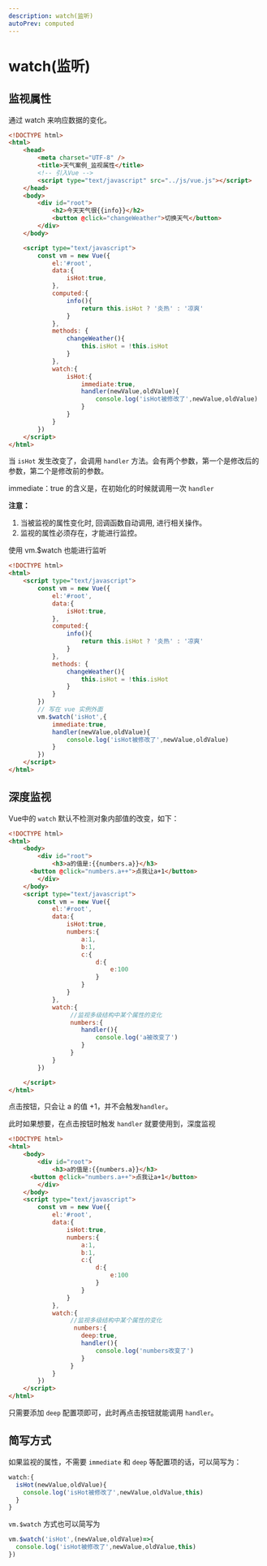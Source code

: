 ```yaml
---
description: watch(监听)
autoPrev: computed
---
```

# watch(监听)

## 监视属性
通过 watch 来响应数据的变化。
```html
<!DOCTYPE html>
<html>
	<head>
		<meta charset="UTF-8" />
		<title>天气案例_监视属性</title>
		<!-- 引入Vue -->
		<script type="text/javascript" src="../js/vue.js"></script>
	</head>
	<body>
		<div id="root">
			<h2>今天天气很{{info}}</h2>
			<button @click="changeWeather">切换天气</button>
		</div>
	</body>

	<script type="text/javascript">
		const vm = new Vue({
			el:'#root',
			data:{
				isHot:true,
			},
			computed:{
				info(){
					return this.isHot ? '炎热' : '凉爽'
				}
			},
			methods: {
				changeWeather(){
					this.isHot = !this.isHot
				}
			},
			watch:{
				isHot:{
					immediate:true, 
					handler(newValue,oldValue){
						console.log('isHot被修改了',newValue,oldValue)
					}
				}
			}
		})
	</script>
</html>
```
当 `isHot` 发生改变了，会调用 `handler` 方法。会有两个参数，第一个是修改后的参数，第二个是修改前的参数。

immediate：true 的含义是，在初始化的时候就调用一次 `handler`

**注意：**

1. 当被监视的属性变化时, 回调函数自动调用, 进行相关操作。
2. 监视的属性必须存在，才能进行监控。

使用 vm.$watch 也能进行监听

```html
<!DOCTYPE html>
<html>
	<script type="text/javascript">
		const vm = new Vue({
			el:'#root',
			data:{
				isHot:true,
			},
			computed:{
				info(){
					return this.isHot ? '炎热' : '凉爽'
				}
			},
			methods: {
				changeWeather(){
					this.isHot = !this.isHot
				}
			}
		})
		// 写在 vue 实例外面
		vm.$watch('isHot',{
			immediate:true,
			handler(newValue,oldValue){
				console.log('isHot被修改了',newValue,oldValue)
			}
		})
	</script>
</html>
```

## 深度监视
Vue中的 `watch` 默认不检测对象内部值的改变，如下：

```html
<!DOCTYPE html>
<html>
	<body>
		<div id="root">
			<h3>a的值是:{{numbers.a}}</h3>
      <button @click="numbers.a++">点我让a+1</button>
		</div>
	</body>
	<script type="text/javascript">
		const vm = new Vue({
			el:'#root',
			data:{
				isHot:true,
				numbers:{
					a:1,
					b:1,
					c:{
						d:{
							e:100
						}
					}
				}
			},
			watch:{
				 //监视多级结构中某个属性的变化
				 numbers:{
				 	handler(){
				 		console.log('a被改变了')
				 	}
				 }
			}
		})

	</script>
</html>
```

点击按钮，只会让 a 的值 +1，并不会触发`handler`。

此时如果想要，在点击按钮时触发 `handler` 就要使用到，深度监视

```html
<!DOCTYPE html>
<html>
	<body>
		<div id="root">
			<h3>a的值是:{{numbers.a}}</h3>
      <button @click="numbers.a++">点我让a+1</button>
		</div>
	</body>
	<script type="text/javascript">
		const vm = new Vue({
			el:'#root',
			data:{
				isHot:true,
				numbers:{
					a:1,
					b:1,
					c:{
						d:{
							e:100
						}
					}
				}
			},
			watch:{
				 //监视多级结构中某个属性的变化
				  numbers:{
				 	deep:true,
				 	handler(){
				 		console.log('numbers改变了')
				 	}
				 }
			}
		})
	</script>
</html>
```
只需要添加 `deep` 配置项即可，此时再点击按钮就能调用 `handler`。

## 简写方式
如果监视的属性，不需要 `immediate` 和 `deep` 等配置项的话，可以简写为：

```js
watch:{
  isHot(newValue,oldValue){
    console.log('isHot被修改了',newValue,oldValue,this)
  } 
}
```

`vm.$watch` 方式也可以简写为
```js
vm.$watch('isHot',(newValue,oldValue)=>{
  console.log('isHot被修改了',newValue,oldValue,this)
}) 
```

